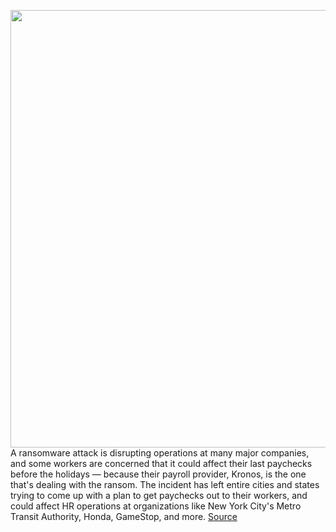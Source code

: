 <img src='https://cdn.vox-cdn.com/thumbor/0ynLyDMWkqURdGyMMUIiUA7AA3E=/0x0:2040x1360/1200x800/filters:focal(857x517:1183x843)/cdn.vox-cdn.com/uploads/chorus_image/image/70279746/acastro_170621_1777_0008.0.jpg' width='700px' /><br/>
A ransomware attack is disrupting operations at many major companies, and some workers are concerned that it could affect their last paychecks before the holidays — because their payroll provider, Kronos, is the one that's dealing with the ransom. The incident has left entire cities and states trying to come up with a plan to get paychecks out to their workers, and could affect HR operations at organizations like New York City's Metro Transit Authority, Honda, GameStop, and more.
<a href='https://www.theverge.com/2021/12/15/22838737/kronos-ukg-ransomware-attack-payroll-tesla-whole-foods-cybercrime'> Source <a/>